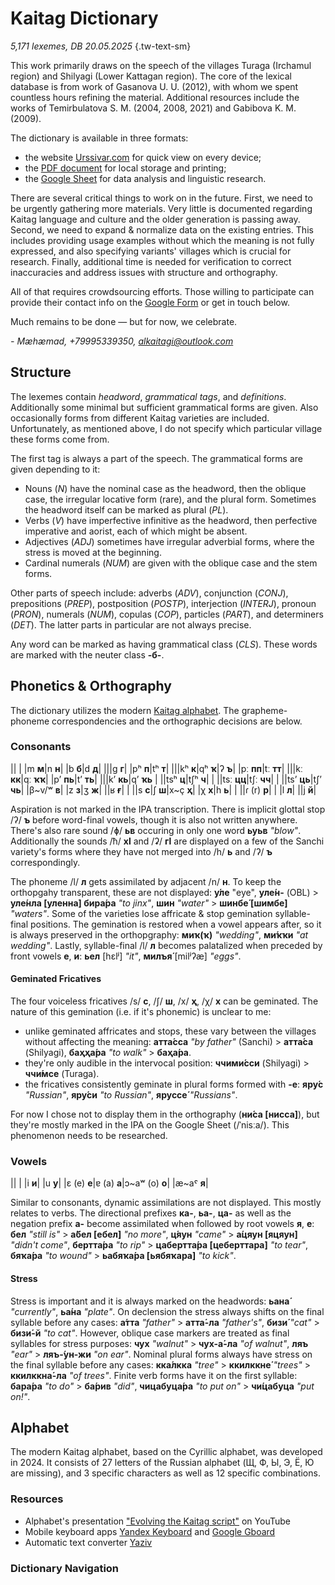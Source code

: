 # Kaitag Dictionary

*5,171 lexemes, DB 20.05.2025* {.tw-text-sm}

This work primarily draws on the speech of the villages Turaga (Irchamul region) and Shilyagi (Lower Kattagan region). The core of the lexical database is from work of Gasanova U. U. (2012), with whom we spent countless hours refining the material. Additional resources include the works of Temirbulatova S. M. (2004, 2008, 2021) and Gabibova K. M. (2009).

The dictionary is available in three formats:

* the website [Urssivar.com](https://urssivar.com/dictionary) for quick view on every device;
* the [PDF document](./xdq-eng%20dictionary.pdf) for local storage and printing;
* the [Google Sheet](https://docs.google.com/spreadsheets/d/1TAvQAMAw0jDdStvq2Z1E-m1mz3UWkCMGQBgLCnPQgJs/edit?usp=sharing) for data analysis and linguistic research.

There are several critical things to work on in the future. First, we need to be urgently gathering more materials. Very little is documented regarding Kaitag language and culture and the older generation is passing away. Second, we need to expand & normalize data on the existing entries. This includes providing usage examples without which the meaning is not fully expressed, and also specifying variants' villages which is crucial for research. Finally, additional time is needed for verification to correct inaccuracies and address issues with structure and orthography.

All of that requires crowdsourcing efforts. Those willing to participate can provide their contact info on the [Google Form](https://docs.google.com/forms/d/e/1FAIpQLSfgayq-rorEHzKEM61fvshMAFAUdhfLQyEODb67skJpaWFyAw/viewform?usp=preview) or get in touch below.

Much remains to be done — but for now, we celebrate.

*- Mæhæmad, +79995339350, <alkaitagi@outlook.com>*

## Structure

The lexemes contain *headword*, *grammatical tags*, and *definitions*. Additionally some minimal but sufficient grammatical forms are given. Also occasionally forms from different Kaitag varieties are included. Unfortunately, as mentioned above, I do not specify which particular village these forms come from.

The first tag is always a part of the speech. The grammatical forms are given depending to it:

* Nouns (*N*) have the nominal case as the headword, then the oblique case, the irregular locative form (rare), and the plural form. Sometimes the headword itself can be marked as plural (*PL*).
* Verbs (*V*) have imperfective infinitive as the headword, then perfective imperative and aorist, each of which might be absent.
* Adjectives (*ADJ*) sometimes have irregular adverbial forms, where the stress is moved at the beginning.
* Cardinal numerals (*NUM*) are given with the oblique case and the stem forms.
  
Other parts of speech include: adverbs (*ADV*), conjunction (*CONJ*), prepositions (*PREP*), postposition (*POSTP*), interjection (*INTERJ*), pronoun (*PRON*), numerals (*NUM*), copulas (*COP*), particles (*PART*), and determiners (*DET*). The latter parts in particular are not always precise.

Any word can be marked as having grammatical class (*CLS*). These words are marked with the neuter class **-б-**.

## Phonetics & Orthography

The dictionary utilizes the modern [Kaitag alphabet](#alphabet). The grapheme-phoneme correspondencies and the orthographic decisions are below.

### Consonants

<div class="table-wide">

||
|
|m **м**|n **н**|
|b **б**|d **д**| |||g **г**|
|pʰ **п**|tʰ **т**| |||kʰ **к**|qʰ **ҡ**|ʔ **ъ**|
|pː **пп**|tː **тт**| |||kː **кк**|qː **ҡҡ**|
|pʼ **пь**|tʼ **ть**| |||kʼ **кь**|qʼ **ҡь**
| ||tsʰ **ц**|tʃʰ **ч**|
| ||tsː **цц**|tʃː **чч**|
| ||tsʼ **ць**|tʃʼ **чь**|
|β~v/ʷ **в**| |z **з**|ʒ **ж**| ||ʁ **ғ**|
| ||s **с**|ʃ **ш**|x~ç **ҳ**| |χ **х**|h **ь**|
| ||ɾ (r)  **р**|
| |l **л**| ||j **й**|

</div>

Aspiration is not marked in the IPA transcription. There is implicit glottal stop /ʔ/ **ъ** before word-final vowels, though it is also not written anywhere. There's also rare sound /ɸ/ **ьв** occuring in only one word **ьуьв** *"blow"*. Additionally the sounds /ħ/ **хӏ** and /ʡ/ **гӏ** are displayed on a few of the Sanchi variety's forms where they have not merged into /h/ **ь** and /ʔ/ **ъ** correspondingly.

The phoneme /l/ **л** gets assimilated by adjacent /n/ **н**. To keep the orthopgahy transparent, these are not displayed: **у́ле** "eye", **уле́н-** (OBL) > **уле́нла [уленна] бира́ра** *"to jinx"*, **шин** *"water"* > **шинбе́ [шимбе]** *"waters"*. Some of the varieties lose affricate & stop gemination syllable-final positions. The gemination is restored when a vowel appears after, so it is always preserved in the orthopgraphy: **миҡ(ҡ)** *"wedding"*, **ми́ҡҡи** *"at wedding"*. Lastly, syllable-final /l/ **л** becomes palatalized when preceded by front vowels **е**, **и**: **ьел** [hɛlʲ] *"it"*, **милъя́** [milʲʔæ] *"eggs"*.

#### Geminated Fricatives

The four voiceless fricatives /s/ **с**, /ʃ/ **ш**, /x/ **ҳ**, /χ/ **х** can be geminated. The nature of this gemination (i.e. if it's phonemic) is unclear to me:

* unlike geminated affricates and stops, these vary between the villages without affecting the meaning: **атта́сса** *"by father"* (Sanchi) > **атта́са** (Shilyagi), **баҳҳа́ра** *"to walk"* > **баҳа́ра**.
* they're only audible in the intervocal position: **ччими́сси** (Shilyagi) > **ччи́мсе** (Turaga).
* the fricatives consistently geminate in plural forms formed with **-е**: **яру́с** *"Russian"*, **яру́си** *"to Russian"*, **яруссе́** *"Russians"*.

For now I chose not to display them in the orthography (**ни́са [нисса]**), but they're mostly marked in the IPA on the Google Sheet (/ˈnisːa/). This phenomenon needs to be researched.

### Vowels

<div class="table-wide">

||
|
|i **и**| |u **у**|
|ɛ (e) **е**|ɐ (a) **а**|ɔ~aʷ (o) **о**|
|æ~aˤ **я**|

</div>

Similar to consonants, dynamic assimilations are not displayed. This mostly relates to verbs. The directional prefixes **ка-**, **ьа-**, **ца-** as well as the negation prefix **а-** become assimilated when followed by root vowels **я**, **е**: **бел** *"still is"* > **а́бел [ебел]** *"no more"*, **ц́яун** *"came"* > **а́цяун [яцяун]** *"didn't come"*, **бертта́ра** *"to rip"* > **цабертта́ра [цеберттара]** *"to tear"*, **бяҡа́ра** *"to wound"* > **ьабяҡа́ра [ьябяҡара]** *"to kick"*.

#### Stress

Stress is important and it is always marked on the headwords: **ьана́** *"currently"*, **ьа́на** *"plate"*. On declension the stress always shifts on the final syllable before any cases: **а́тта** *"father"* > **атта́-ла** *"father's"*, **бизи́** *"cat"* > **бизи́-й** *"to cat"*. However, oblique case markers are treated as final syllables for stress purposes: **чух** *"walnut"* > **чух-а́-ла** *"of walnut"*, **ляъ** *"ear"* > **ляъ-́ун-жи** *"on ear"*. Nominal plural forms always have stress on the final syllable before any cases: **кка́лкка** *"tree"* > **ккилккне́** *"trees"* > **ккилккна́-ла** *"of trees"*. Finite verb forms have it on the first syllable: **бара́ра** *"to do"* > **ба́рив** *"did"*, **чицабуца́ра** *"to put on"* > **чи́цабуца** *"put on!"*.

## Alphabet

The modern Kaitag alphabet, based on the Cyrillic alphabet, was developed in 2024. It consists of 27 letters of the Russian alphabet (Щ, Ф, Ы, Э, Ё, Ю are missing), and 3 specific characters as well as 12 specific combinations.

### Resources

* Alphabet's presentation ["Evolving the Kaitag script"](https://youtu.be/Ad2o1hwYagA) on YouTube
* Mobile keyboard apps [Yandex Keyboard](https://redirect.appmetrica.yandex.com/serve/172416875559437678) and [Google Gboard](https://play.google.com/store/apps/details?id=com.google.android.inputmethod.latin)
* Automatic text converter [Yaziv](https://yaziv.raxys.app/?lang=xdq&to=0&from=3&text=%D0%BA%D1%8A%D0%B0%D0%B1%D0%B0%D0%B3%D1%8A+%D0%B1%D0%B5%D0%BB%D1%85%D1%8C%D1%83%D0%BD)

### Dictionary Navigation

<DIndex :dict="dict" :local="$frontmatter.navbar === false" class="tw-my-4"/>
